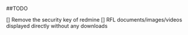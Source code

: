 ##TODO

[] Remove the security key of redmine
[] RFL documents/images/videos displayed directly without any downloads
